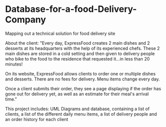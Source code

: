 # Database-for-a-food-Delivery-Company
Mapping out a technical solution for food delivery site

About the client:
"Every day, ExpressFood creates 2 main dishes and 2 desserts at its headquarters with the help of its experienced chefs. These 2 main dishes are stored in a cold setting and then given to delivery people who bike to the food to the residence that requested it...in less than 20 minutes!

On its website, ExpressFood allows clients to order one or multiple dishes and desserts. There are no fees for delivery. Menu items change every day.

Once a client submits their order, they see a page displaying if the order has gone out for delivery yet, as well as an estimate for their meal's arrival time."


This project includes:
UML Diagrams and database, containing a list of clients, a list of the different daily menu items, a list of delivery people and an order history for each client

